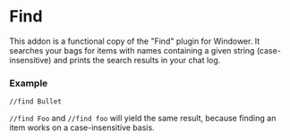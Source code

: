 # Find

This addon is a functional copy of the "Find" plugin for Windower. It searches your bags for items with names containing a given string (case-insensitive) and prints the search results in your chat log.

### Example

`//find Bullet`

`//find Foo` and `//find foo` will yield the same result, because finding an item works on a case-insensitive basis.